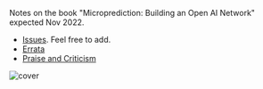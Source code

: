 Notes on the book "Microprediction: Building an Open AI Network" expected Nov 2022. 


- [Issues](https://github.com/microprediction/building_an_open_ai_network/issues). Feel free to add.  
- [Errata](https://github.com/microprediction/building_an_open_ai_network/issues/5)
- [Praise and Criticism](https://microprediction.github.io/building_an_open_ai_network/feeback.html)


![cover](/building_an_open_ai_network/assets/images/book_cover_with_blurb.png)
